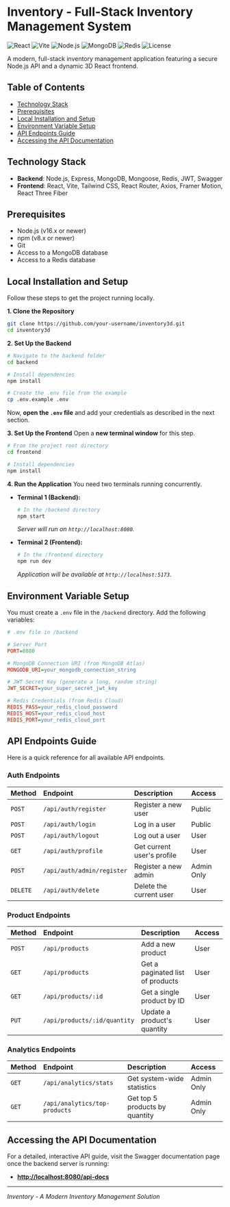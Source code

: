 # Inventory - Full-Stack Inventory Management System

![React](https://img.shields.io/badge/React-18-blue)
![Vite](https://img.shields.io/badge/Vite-Fast-yellow)
![Node.js](https://img.shields.io/badge/Node.js-18-green)
![MongoDB](https://img.shields.io/badge/Database-MongoDB-green)
![Redis](https://img.shields.io/badge/Cache-Redis-red)
![License](https://img.shields.io/badge/License-MIT-blue.svg)

A modern, full-stack inventory management application featuring a secure Node.js API and a dynamic 3D React frontend.

## Table of Contents

- [Technology Stack](#technology-stack)
- [Prerequisites](#prerequisites)
- [Local Installation and Setup](#local-installation-and-setup)
- [Environment Variable Setup](#environment-variable-setup)
- [API Endpoints Guide](#api-endpoints-guide)
- [Accessing the API Documentation](#accessing-the-api-documentation)

## Technology Stack

- **Backend**: Node.js, Express, MongoDB, Mongoose, Redis, JWT, Swagger
- **Frontend**: React, Vite, Tailwind CSS, React Router, Axios, Framer Motion, React Three Fiber

## Prerequisites

- Node.js (v16.x or newer)
- npm (v8.x or newer)
- Git
- Access to a MongoDB database
- Access to a Redis database

## Local Installation and Setup

Follow these steps to get the project running locally.

**1. Clone the Repository**
```bash
git clone https://github.com/your-username/inventory3d.git
cd inventory3d
```

**2. Set Up the Backend**
```bash
# Navigate to the backend folder
cd backend

# Install dependencies
npm install

# Create the .env file from the example
cp .env.example .env
```
Now, **open the `.env` file** and add your credentials as described in the next section.

**3. Set Up the Frontend**
Open a **new terminal window** for this step.
```bash
# From the project root directory
cd frontend

# Install dependencies
npm install
```

**4. Run the Application**
You need two terminals running concurrently.

- **Terminal 1 (Backend):**
  ```bash
  # In the /backend directory
  npm start
  ```
  *Server will run on `http://localhost:8080`.*

- **Terminal 2 (Frontend):**
  ```bash
  # In the /frontend directory
  npm run dev
  ```
  *Application will be available at `http://localhost:5173`.*

## Environment Variable Setup

You must create a `.env` file in the `/backend` directory. Add the following variables:

```ini
# .env file in /backend

# Server Port
PORT=8080

# MongoDB Connection URI (from MongoDB Atlas)
MONGODB_URI=your_mongodb_connection_string

# JWT Secret Key (generate a long, random string)
JWT_SECRET=your_super_secret_jwt_key

# Redis Credentials (from Redis Cloud)
REDIS_PASS=your_redis_cloud_password
REDIS_HOST=your_redis_cloud_host
REDIS_PORT=your_redis_cloud_port
```

## API Endpoints Guide

Here is a quick reference for all available API endpoints.

### Auth Endpoints
| Method | Endpoint                    | Description                  | Access       |
| :----- | :-------------------------- | :--------------------------- | :----------- |
| `POST` | `/api/auth/register`        | Register a new user          | Public       |
| `POST` | `/api/auth/login`           | Log in a user                | Public       |
| `POST` | `/api/auth/logout`          | Log out a user               | User         |
| `GET`  | `/api/auth/profile`         | Get current user's profile   | User         |
| `POST` | `/api/auth/admin/register`  | Register a new admin         | Admin Only   |
| `DELETE`| `/api/auth/delete`          | Delete the current user      | User         |

### Product Endpoints
| Method | Endpoint                    | Description                  | Access       |
| :----- | :-------------------------- | :--------------------------- | :----------- |
| `POST` | `/api/products`             | Add a new product            | User         |
| `GET`  | `/api/products`             | Get a paginated list of products | User         |
| `GET`  | `/api/products/:id`         | Get a single product by ID   | User         |
| `PUT`  | `/api/products/:id/quantity`| Update a product's quantity  | User         |

### Analytics Endpoints
| Method | Endpoint                     | Description                  | Access       |
| :----- | :--------------------------- | :--------------------------- | :----------- |
| `GET`  | `/api/analytics/stats`       | Get system-wide statistics   | Admin Only   |
| `GET`  | `/api/analytics/top-products`| Get top 5 products by quantity | Admin Only   |


## Accessing the API Documentation

For a detailed, interactive API guide, visit the Swagger documentation page once the backend server is running:

- **[http://localhost:8080/api-docs](http://localhost:8080/api-docs)**

---
_Inventory - A Modern Inventory Management Solution_
